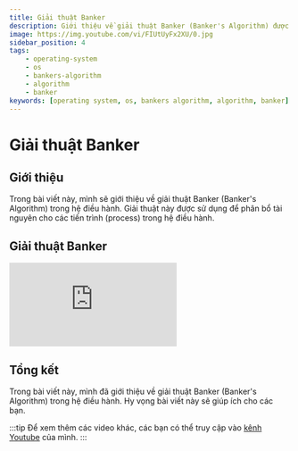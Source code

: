 ```yaml
---
title: Giải thuật Banker
description: Giới thiệu về giải thuật Banker (Banker's Algorithm) được sử dụng để phân bổ tài nguyên cho các tiến trình (process) trong hệ điều hành.
image: https://img.youtube.com/vi/FIUtUyFx2XU/0.jpg
sidebar_position: 4
tags:
    - operating-system
    - os
    - bankers-algorithm
    - algorithm
    - banker
keywords: [operating system, os, bankers algorithm, algorithm, banker]
---
```


# Giải thuật Banker

## Giới thiệu

Trong bài viết này, mình sẽ giới thiệu về giải thuật Banker (Banker's Algorithm) trong hệ điều hành. Giải thuật này được sử dụng để phân bổ tài nguyên cho các tiến trình (process) trong hệ điều hành.

## Giải thuật Banker

<iframe class="video"
    src="https://www.youtube.com/embed/FIUtUyFx2XU" 
    title="Giải thuật Banker (Banker's Algorithm)" 
    frameborder="0" 
    allow="accelerometer; autoplay; clipboard-write; encrypted-media; gyroscope; picture-in-picture; web-share" allowfullscreen>
</iframe>

## Tổng kết

Trong bài viết này, mình đã giới thiệu về giải thuật Banker (Banker's Algorithm) trong hệ điều hành. Hy vọng bài viết này sẽ giúp ích cho các bạn.

:::tip
Để xem thêm các video khác, các bạn có thể truy cập vào [kênh Youtube](https://www.youtube.com/TienNguyen09) của mình.
:::